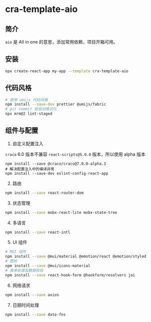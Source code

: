 # cra-template-aio

## 简介

`aio` 是 All in one 的意思，添加常用依赖，项目开箱可用。

## 安装

```sh
npx create-react-app my-app --template cra-template-aio
```

## 代码风格

```bash
# 使用 umijs 代码风格
npm install --save-dev prettier @umijs/fabric
# git commit 前自动格式化
npx mrm@2 lint-staged
```

## 组件与配置

1. 自定义配置注入

`craco` 6.0 版本不兼容 `react-scripts@5.0.0` 版本，所以使用 alpha 版本

```shell
npm install --save @craco/craco@7.0.0-alpha.3
# 解决配置注入中的编译异常
npm install --save-dev eslint-config-react-app
```

2. 路由

```bash
npm install --save react-router-dom
```

3. 状态管理

```bash
npm install --save mobx-react-lite mobx-state-tree
```

4. 多语言

```bash
npm install --save react-intl
```

5. UI 组件

```bash
# MUI 组件
npm install --save @mui/material @emotion/react @emotion/styled
# 图标
npm install --save @mui/icons-material
# 表单处理及数据校验
npm install --save react-hook-form @hookform/resolvers joi
```

6. 网络请求

```bash
npm install --save axios
```

7. 日期时间处理

```bash
npm install --save date-fns
```

